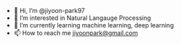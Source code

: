 - 👋 Hi, I’m @jiyoon-park97
- 👀 I’m interested in Natural Langauge Processing 
- 🌱 I’m currently learning machine learning, deep learning 
- 📫 How to reach me jiyoonpark@gmail.com
<!---
jiyoon-park97/jiyoon-park97 is a ✨ special ✨ repository because its `README.md` (this file) appears on your GitHub profile.
You can click the Preview link to take a look at your changes.
--->
